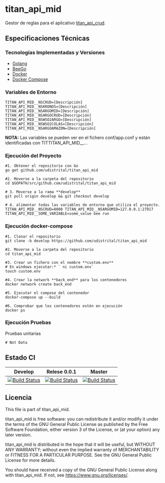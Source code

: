 # titan_api_mid

Gestor de reglas para el aplicativo [titan_api_crud](https://github.com/udistrital/titan_api_crud).

## Especificaciones Técnicas

### Tecnologías Implementadas y Versiones
* [Golang](https://github.com/udistrital/introduccion_oas/blob/master/instalacion_de_herramientas/golang.md)
* [BeeGo](https://github.com/udistrital/introduccion_oas/blob/master/instalacion_de_herramientas/beego.md)
* [Docker](https://docs.docker.com/engine/install/ubuntu/)
* [Docker Compose](https://docs.docker.com/compose/)

### Variables de Entorno
```shell
TITAN_API_MID__NSCRUD=[Descripción]
TITAN_API_MID__NSKRONOS=[Descripción]
TITAN_API_MID__NSARGOMID=[Descripción]
TITAN_API_MID__NSARGOCRUD=[Descripción]
TITAN_API_MID__NSWSO2ARGO=[Descripción]
TITAN_API_MID__NSWSO2COLAS=[Descripción]
TITAN_API_MID__NSARGOAMAZON=[Descripción]
```
**NOTA:** Las variables se pueden ver en el fichero conf/app.conf y están identificadas con TITTITAN_API_MID__...

### Ejecución del Proyecto
```shell
#1. Obtener el repositorio con Go
go get github.com/udistrital/titan_api_mid

#2. Moverse a la carpeta del repositorio
cd $GOPATH/src/github.com/udistrital/titan_api_mid

# 3. Moverse a la rama **develop**
git pull origin develop && git checkout develop

# 4. alimentar todas las variables de entorno que utiliza el proyecto.
TITAN_API_MID__NSCRUD=8080 TITAN_API_MID__NSARGOMID=127.0.0.1:27017 TITAN_API_MID__SOME_VARIABLE=some_value bee run
```

### Ejecución docker-compose
```shell
#1. Clonar el repositorio
git clone -b develop https://github.com/udistrital/titan_api_mid

#2. Moverse a la carpeta del repositorio
cd titan_api_mid

#3. Crear un fichero con el nombre **custom.env**
# En windows ejecutar:* ` ni custom.env`
touch custom.env

#4. Crear la network **back_end** para los contenedores
docker network create back_end

#5. Ejecutar el compose del contenedor
docker-compose up --build

#6. Comprobar que los contenedores estén en ejecución
docker ps
```

### Ejecución Pruebas
Pruebas unitarias
```shell
# Not Data
```
## Estado CI

| Develop | Relese 0.0.1 | Master |
| -- | -- | -- |
| [![Build Status](https://hubci.portaloas.udistrital.edu.co/api/badges/udistrital/titan_api_mid/status.svg?ref=refs/heads/develop)](https://hubci.portaloas.udistrital.edu.co/udistrital/titan_api_mid) | [![Build Status](https://hubci.portaloas.udistrital.edu.co/api/badges/udistrital/titan_api_mid/status.svg?ref=refs/heads/release/0.0.1)](https://hubci.portaloas.udistrital.edu.co/udistrital/titan_api_mid) | [![Build Status](https://hubci.portaloas.udistrital.edu.co/api/badges/udistrital/titan_api_mid/status.svg)](https://hubci.portaloas.udistrital.edu.co/udistrital/titan_api_mid) |

## Licencia

This file is part of titan_api_mid.

titan_api_mid is free software: you can redistribute it and/or modify it under the terms of the GNU General Public License as published by the Free Software Foundation, either version 3 of the License, or (at your option) any later version.

titan_api_mid is distributed in the hope that it will be useful, but WITHOUT ANY WARRANTY; without even the implied warranty of MERCHANTABILITY or FITNESS FOR A PARTICULAR PURPOSE. See the GNU General Public License for more details.

You should have received a copy of the GNU General Public License along with titan_api_mid. If not, see https://www.gnu.org/licenses/.
